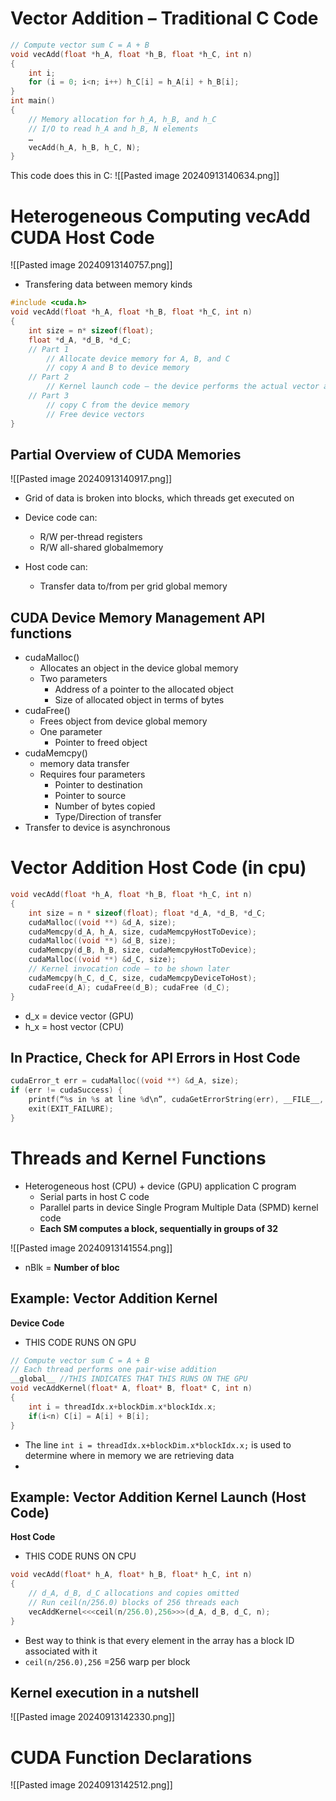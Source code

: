 # Vector Addition – Traditional C Code
```C
// Compute vector sum C = A + B
void vecAdd(float *h_A, float *h_B, float *h_C, int n)
{
	int i;
	for (i = 0; i<n; i++) h_C[i] = h_A[i] + h_B[i];
}
int main()
{
	// Memory allocation for h_A, h_B, and h_C
	// I/O to read h_A and h_B, N elements
	…
	vecAdd(h_A, h_B, h_C, N);
}
```
This code does this in C:
![[Pasted image 20240913140634.png]]
# Heterogeneous Computing vecAdd CUDA Host Code
![[Pasted image 20240913140757.png]]
- Transfering data between memory kinds
```C
#include <cuda.h>
void vecAdd(float *h_A, float *h_B, float *h_C, int n)
{
	int size = n* sizeof(float);
	float *d_A, *d_B, *d_C;
	// Part 1
		// Allocate device memory for A, B, and C
		// copy A and B to device memory
	// Part 2
		// Kernel launch code – the device performs the actual vector addition
	// Part 3
		// copy C from the device memory
		// Free device vectors
}
```
## Partial Overview of CUDA Memories
![[Pasted image 20240913140917.png]]
- Grid of data is broken into blocks, which threads get executed on

- Device code can:
	- R/W per-thread registers
	- R/W all-shared globalmemory
- Host code can:
	- Transfer data to/from per grid global memory
## CUDA Device Memory Management API functions
- cudaMalloc()
	- Allocates an object in the device global memory
	- Two parameters
		- Address of a pointer to the allocated object
		- Size of allocated object in terms of bytes
- cudaFree()
	- Frees object from device global memory
	- One parameter
		- Pointer to freed object
- cudaMemcpy()
	- memory data transfer
	- Requires four parameters
		- Pointer to destination
		- Pointer to source
		- Number of bytes copied
		- Type/Direction of transfer
- Transfer to device is asynchronous
# Vector Addition Host Code (in cpu)
```c
void vecAdd(float *h_A, float *h_B, float *h_C, int n)
{
	int size = n * sizeof(float); float *d_A, *d_B, *d_C;
	cudaMalloc((void **) &d_A, size);
	cudaMemcpy(d_A, h_A, size, cudaMemcpyHostToDevice);
	cudaMalloc((void **) &d_B, size);
	cudaMemcpy(d_B, h_B, size, cudaMemcpyHostToDevice);
	cudaMalloc((void **) &d_C, size);
	// Kernel invocation code – to be shown later
	cudaMemcpy(h_C, d_C, size, cudaMemcpyDeviceToHost);
	cudaFree(d_A); cudaFree(d_B); cudaFree (d_C);
}
```
- d_x = device vector (GPU)
- h_x = host vector (CPU)
## In Practice, Check for API Errors in Host Code
```c
cudaError_t err = cudaMalloc((void **) &d_A, size);
if (err != cudaSuccess) {
	printf(“%s in %s at line %d\n”, cudaGetErrorString(err), __FILE__, __LINE__);
	exit(EXIT_FAILURE);
}
```
# Threads and Kernel Functions
- Heterogeneous host (CPU) + device (GPU) application C program
	- Serial parts in host C code
	- Parallel parts in device Single Program Multiple Data (SPMD) kernel code
	- **Each SM computes a block, sequentially in groups of 32**

![[Pasted image 20240913141554.png]]
- nBlk = **Number of bloc**
## Example: Vector Addition Kernel
**Device Code**
- THIS CODE RUNS ON GPU
```c
// Compute vector sum C = A + B
// Each thread performs one pair-wise addition
__global__ //THIS INDICATES THAT THIS RUNS ON THE GPU
void vecAddKernel(float* A, float* B, float* C, int n)
{
	int i = threadIdx.x+blockDim.x*blockIdx.x;
	if(i<n) C[i] = A[i] + B[i];
}
```
- The line `int i = threadIdx.x+blockDim.x*blockIdx.x;` is used to determine where in memory we are retrieving data
- 
## Example: Vector Addition Kernel Launch (Host Code)
**Host Code**
- THIS CODE RUNS ON CPU
```c
void vecAdd(float* h_A, float* h_B, float* h_C, int n)
{
	// d_A, d_B, d_C allocations and copies omitted
	// Run ceil(n/256.0) blocks of 256 threads each
	vecAddKernel<<<ceil(n/256.0),256>>>(d_A, d_B, d_C, n);
}
```
- Best way to think is that every element in the array has a block ID associated with it
- `ceil(n/256.0),256` =256 warp per block
## Kernel execution in a nutshell
![[Pasted image 20240913142330.png]]
# CUDA Function Declarations
![[Pasted image 20240913142512.png]]
